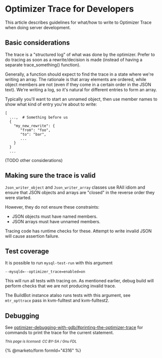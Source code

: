 # Optimizer Trace for Developers

This article describes guidelines for what/how to write to Optimizer Trace when doing server development.

## Basic considerations

The trace is a "structured log" of what was done by the optimizer. Prefer to do tracing as soon as a rewrite/decision is made (instead of having a separate trace\_something() function).

Generally, a function should expect to find the trace in a state where we're writing an array. The rationale is that array elements are ordered, while object members are not (even if they come in a certain order in the JSON text). We're writing a log, so it's natural for different entries to form an array.

Typically you'll want to start an unnamed object, then use member names to show what kind of entry you're about to write:

```
[
  ...,  # Something before us
  {
    "my_new_rewrite": {
       "from": "foo", 
       "to": "bar",
       ...
    }
  }
  ...
```

(TODO other considerations)

## Making sure the trace is valid

`Json_writer_object` and `Json_writer_array` classes use RAII idiom and ensure that JSON objects and arrays are "closed" in the reverse order they were started.

However, they do not ensure these constraints:

* JSON objects must have named members.
* JSON arrays must have unnamed members.

Tracing code has runtime checks for these. Attempt to write invalid JSON will cause assertion failure.

## Test coverage

It is possible to run `mysql-test-run` with this argument

```
--mysqld=--optimizer_trace=enabled=on
```

This will run all tests with tracing on. As mentioned earlier, debug build will perform checks that we are not producing invalid trace.

The BuildBot instance atalso runs tests with this argument, see `mtr_opttrace` pass in kvm-fulltest and kvm-fulltest2.

## Debugging

See [optimizer-debugging-with-gdb/#printing-the-optimizer-trace](../optimizer-debugging-with-gdb.md#printing-the-optimizer-trace) for commands to print the trace for the current statement.

<sub>_This page is licensed: CC BY-SA / Gnu FDL_</sub>

{% @marketo/form formId="4316" %}
